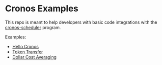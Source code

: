 # **Cronos Examples**

This repo is meant to help developers with basic code integrations with the [cronos-scheduler](https://github.com/cronos-so/cronos/tree/main/programs/scheduler) program. 

Examples:
- [Hello Cronos](https://github.com/cronos-so/examples/tree/main/hello_cronos)
- [Token Transfer](https://github.com/cronos-so/examples/tree/main/token_transfer)
- [Dollar Cost Averaging](https://github.com/cronos-so/examples/tree/main/dca)
